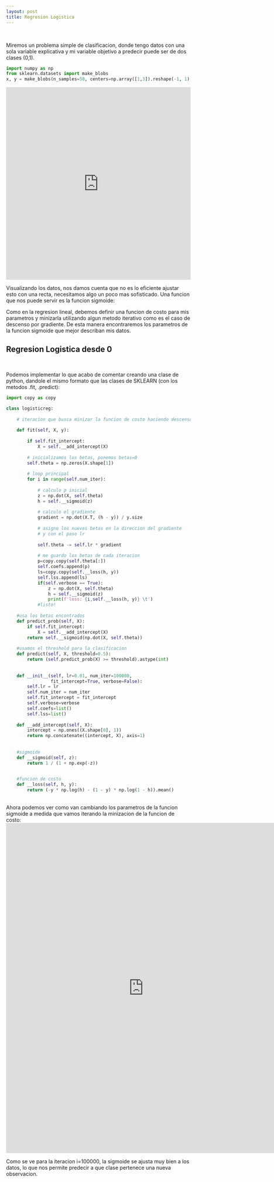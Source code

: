 ```yaml
---
layout: post
title: Regresion Logistica
---
```


<br>

Miremos un problema simple de clasificacion, donde tengo datos con una sola variable explicativa y mi variable objetivo a predecir puede ser de dos clases (0,1).


```python
import numpy as np
from sklearn.datasets import make_blobs
x, y = make_blobs(n_samples=50, centers=np.array([1,3]).reshape(-1, 1), n_features=1,random_state=1,cluster_std=0.8)
```



<iframe id="igraph" scrolling="no" style="border:none;" seamless="seamless" src="https://muydipalma.github.io/home/fig0.html" height="525" width="100%"></iframe>

Visualizando los datos, nos damos cuenta que no es lo eficiente ajustar esto con una recta, necesitamos algo un poco mas sofisticado. Una funcion que nos puede servir es la funcion sigmoide:



Como en la regresion lineal, debemos definir una funcion de costo para mis parametros y minizarla utilizando algun metodo iterativo como es el caso de descenso por gradiente. De esta manera encontraremos los parametros de la funcion sigmoide que mejor describan mis datos.
<br>
## Regresion Logistica desde 0
<br>

Podemos implementar lo que acabo de comentar creando una clase de python, dandole el mismo formato que las clases de SKLEARN (con los metodos .fit, .predict):


```python
import copy as copy

class logisticreg:
    
    # iteracion que busca minizar la funcion de costo haciendo descenso gradiente
    
    def fit(self, X, y):
        
        if self.fit_intercept:
            X = self.__add_intercept(X)
        
        # inicializamos los betas, ponemos betas=0             
        self.theta = np.zeros(X.shape[1])
        
        # loop principal
        for i in range(self.num_iter):
            
            # calculo p inicial
            z = np.dot(X, self.theta)
            h = self.__sigmoid(z)
            
            # calculo el gradiente
            gradient = np.dot(X.T, (h - y)) / y.size
            
            # asigno los nuevos betas en la direccion del gradiente
            # y con el paso lr
            
            self.theta -= self.lr * gradient
            
            # me guardo los betas de cada iteracion
            p=copy.copy(self.theta[:])
            self.coefs.append(p)
            ls=copy.copy(self.__loss(h, y))
            self.lss.append(ls)
            if(self.verbose == True):
                z = np.dot(X, self.theta)
                h = self.__sigmoid(z)
                print(f'loss: {i,self.__loss(h, y)} \t')    
            #listo!
            
    #usa los betas encontrados
    def predict_prob(self, X):
        if self.fit_intercept:
            X = self.__add_intercept(X)
        return self.__sigmoid(np.dot(X, self.theta))
    
    #usamos el threshold para la clasificacion
    def predict(self, X, threshold=0.5):
        return (self.predict_prob(X) >= threshold).astype(int)
    
                
    def __init__(self, lr=0.01, num_iter=100000,
                 fit_intercept=True, verbose=False):
        self.lr = lr
        self.num_iter = num_iter
        self.fit_intercept = fit_intercept
        self.verbose=verbose
        self.coefs=list()
        self.lss=list()
        
    def __add_intercept(self, X):
        intercept = np.ones((X.shape[0], 1))
        return np.concatenate((intercept, X), axis=1)
    
    
    #sigmoide
    def __sigmoid(self, z):
        return 1 / (1 + np.exp(-z))
    

    #funcion de costo
    def __loss(self, h, y):
        return (-y * np.log(h) - (1 - y) * np.log(1 - h)).mean()                
```
<br>
Ahora podemos ver como van cambiando los parametros de la funcion sigmoide a medida que vamos iterando la minizacion de la funcion de costo:
<br>
<iframe id="igraph" scrolling="no" style="border:none;" seamless="seamless" src="https://muydipalma.github.io/home/assets/img/figi.html" height=900 width=750 ></iframe>

Como se ve para la iteracion i=100000, la sigmoide se ajusta muy bien a los datos, lo que nos permite predecir a que clase pertenece una nueva observacion.
